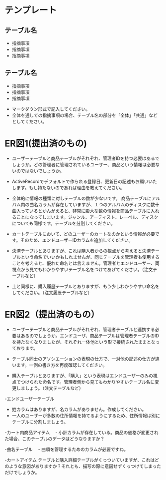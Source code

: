 # テンプレート

## テーブル名
- 指摘事項
- 指摘事項
- 指摘事項

## テーブル名
- 指摘事項
- 指摘事項
- 指摘事項

* マークダウン形式で記入してください。
* 全体を通しての指摘事項の場合、テーブル名の部分を「全体」「共通」などとしてください。

# ER図1(提出済のもの)
- ユーザーテーブルと商品テーブルがそれぞれ、管理者IDを持つ必要はあるでしょうか。どの管理者に管理されているユーザー、商品という情報は必要ないのではないでしょうか。

- ActiveRecordでデフォルトで作られる登録日、更新日の記述もお願いいたします。もし持たないのであれば理由を教えてください。

- 全体的に情報の種類に対しテーブルの数が少ないです。
商品テーブルにアルバム内の曲名カラムが存在していますが、１つのアルバムのディスクに数十曲入っているとかんがえると、非常に膨大な数の情報を商品テーブルに入れることになってしまいます。ジャンル、アーティスト、レーベル、ディスクについても同様です。テーブルを分別してください。

- カートテーブルにおいて、どのユーザーのカートなのかという情報が必要です。そのため、エンドユーザーIDカラムを追加してください。

- 決済テーブルとありますが、これは購入者からの視点から考えると決済テーブルという命名でいいかもしれませんが、同じテーブルを管理者も使用することを考えると、優れた命名とは言えません。管理者とエンドユーザー、両視点から見てもわかりやすいテーブル名をつけてあげてください。（注文テーブルなど）

- 上と同様に、購入履歴テーブルとありますが、もう少しわかりやすい命名をしてください。（注文履歴テーブルなど）


# ER図2（提出済のもの）

- ユーザーテーブルと商品テーブルがそれぞれ、管理者テーブルと連携する必要はあるのでしょうか。エンドユーザ、商品テーブルは管理者テーブルのIDを持たなくなりましたが、それぞれ一体他という形で接続されたままとなっております。

- テーブル同士のアソシエーションの表現の仕方で、一対他の記述の仕方が違います。一側の書き方を再度確認してください。

- 購入テーブルとありますが、「購入」という表現はエンドユーザーのみの視点でつけられた命名です。管理者側から見てもわかりやすいテーブル名に変更しましょう。（注文テーブルなど）

-エンドユーザーテーブル
   - 姓カラムはありますが、名カラムがありません。作成してください。
   - 一人のユーザーが多数の住所情報を持てるようにするため、住所情報は別にテーブルに分割しましょう。

-カート内商品アイテム
　- 小計カラムが存在している。商品の価格が変更された場合、このテーブルのデータはどうなりますか？

-曲名テーブル
　- 曲順を管理するためのカラムが必要ですね。

-カートアイテム テーブルと購入詳細テーブルがくっついていますが、これはどのような意図がありますか？それとも、描写の際に意図せずくっつけてしまっただけでしょうか。
